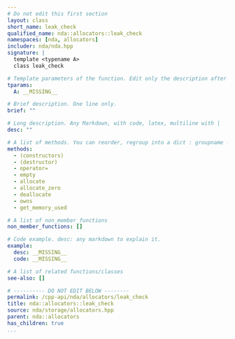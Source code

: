 ```yaml
---
# Do not edit this first section
layout: class
short_name: leak_check
qualified_name: nda::allocators::leak_check
namespaces: [nda, allocators]
includer: nda/nda.hpp
signature: |
  template <typename A>
  class leak_check

# Template parameters of the function. Edit only the description after the :
tparams:
  A: __MISSING__

# Brief description. One line only.
brief: ""

# Long description. Any Markdown, with code, latex, multiline with |
desc: ""

# A list of methods. You can reorder, regroup into a dict : groupname -> list
methods:
  - (constructors)
  - (destructor)
  - operator=
  - empty
  - allocate
  - allocate_zero
  - deallocate
  - owns
  - get_memory_used

# A list of non_member_functions
non_member_functions: []

# Code example. desc: any markdown to explain it.
example:
  desc: __MISSING__
  code: __MISSING__

# A list of related functions/classes
see-also: []

# ---------- DO NOT EDIT BELOW --------
permalink: /cpp-api/nda/allocators/leak_check
title: nda::allocators::leak_check
source: nda/storage/allocators.hpp
parent: nda::allocators
has_children: true
...
```



